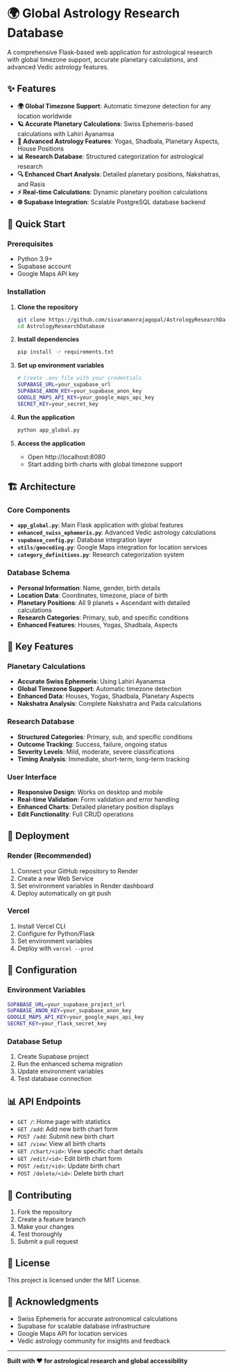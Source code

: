 # 🌍 Global Astrology Research Database

A comprehensive Flask-based web application for astrological research with global timezone support, accurate planetary calculations, and advanced Vedic astrology features.

## ✨ Features

- **🌍 Global Timezone Support**: Automatic timezone detection for any location worldwide
- **🪐 Accurate Planetary Calculations**: Swiss Ephemeris-based calculations with Lahiri Ayanamsa
- **🧘 Advanced Astrology Features**: Yogas, Shadbala, Planetary Aspects, House Positions
- **📊 Research Database**: Structured categorization for astrological research
- **🔍 Enhanced Chart Analysis**: Detailed planetary positions, Nakshatras, and Rasis
- **⚡ Real-time Calculations**: Dynamic planetary position calculations
- **🌐 Supabase Integration**: Scalable PostgreSQL database backend

## 🚀 Quick Start

### Prerequisites
- Python 3.9+
- Supabase account
- Google Maps API key

### Installation

1. **Clone the repository**
   ```bash
   git clone https://github.com/sivaramanrajagopal/AstrologyResearchDatabase.git
   cd AstrologyResearchDatabase
   ```

2. **Install dependencies**
   ```bash
   pip install -r requirements.txt
   ```

3. **Set up environment variables**
   ```bash
   # Create .env file with your credentials
   SUPABASE_URL=your_supabase_url
   SUPABASE_ANON_KEY=your_supabase_anon_key
   GOOGLE_MAPS_API_KEY=your_google_maps_api_key
   SECRET_KEY=your_secret_key
   ```

4. **Run the application**
   ```bash
   python app_global.py
   ```

5. **Access the application**
   - Open http://localhost:8080
   - Start adding birth charts with global timezone support

## 🏗️ Architecture

### Core Components
- **`app_global.py`**: Main Flask application with global features
- **`enhanced_swiss_ephemeris.py`**: Advanced Vedic astrology calculations
- **`supabase_config.py`**: Database integration layer
- **`utils/geocoding.py`**: Google Maps integration for location services
- **`category_definitions.py`**: Research categorization system

### Database Schema
- **Personal Information**: Name, gender, birth details
- **Location Data**: Coordinates, timezone, place of birth
- **Planetary Positions**: All 9 planets + Ascendant with detailed calculations
- **Research Categories**: Primary, sub, and specific conditions
- **Enhanced Features**: Houses, Yogas, Shadbala, Aspects

## 🌟 Key Features

### Planetary Calculations
- **Accurate Swiss Ephemeris**: Using Lahiri Ayanamsa
- **Global Timezone Support**: Automatic timezone detection
- **Enhanced Data**: Houses, Yogas, Shadbala, Planetary Aspects
- **Nakshatra Analysis**: Complete Nakshatra and Pada calculations

### Research Database
- **Structured Categories**: Primary, sub, and specific conditions
- **Outcome Tracking**: Success, failure, ongoing status
- **Severity Levels**: Mild, moderate, severe classifications
- **Timing Analysis**: Immediate, short-term, long-term tracking

### User Interface
- **Responsive Design**: Works on desktop and mobile
- **Real-time Validation**: Form validation and error handling
- **Enhanced Charts**: Detailed planetary position displays
- **Edit Functionality**: Full CRUD operations

## 🚀 Deployment

### Render (Recommended)
1. Connect your GitHub repository to Render
2. Create a new Web Service
3. Set environment variables in Render dashboard
4. Deploy automatically on git push

### Vercel
1. Install Vercel CLI
2. Configure for Python/Flask
3. Set environment variables
4. Deploy with `vercel --prod`

## 🔧 Configuration

### Environment Variables
```bash
SUPABASE_URL=your_supabase_project_url
SUPABASE_ANON_KEY=your_supabase_anon_key
GOOGLE_MAPS_API_KEY=your_google_maps_api_key
SECRET_KEY=your_flask_secret_key
```

### Database Setup
1. Create Supabase project
2. Run the enhanced schema migration
3. Update environment variables
4. Test database connection

## 📊 API Endpoints

- `GET /`: Home page with statistics
- `GET /add`: Add new birth chart form
- `POST /add`: Submit new birth chart
- `GET /view`: View all birth charts
- `GET /chart/<id>`: View specific chart details
- `GET /edit/<id>`: Edit birth chart form
- `POST /edit/<id>`: Update birth chart
- `POST /delete/<id>`: Delete birth chart

## 🤝 Contributing

1. Fork the repository
2. Create a feature branch
3. Make your changes
4. Test thoroughly
5. Submit a pull request

## 📝 License

This project is licensed under the MIT License.

## 🙏 Acknowledgments

- Swiss Ephemeris for accurate astronomical calculations
- Supabase for scalable database infrastructure
- Google Maps API for location services
- Vedic astrology community for insights and feedback

---

**Built with ❤️ for astrological research and global accessibility** 